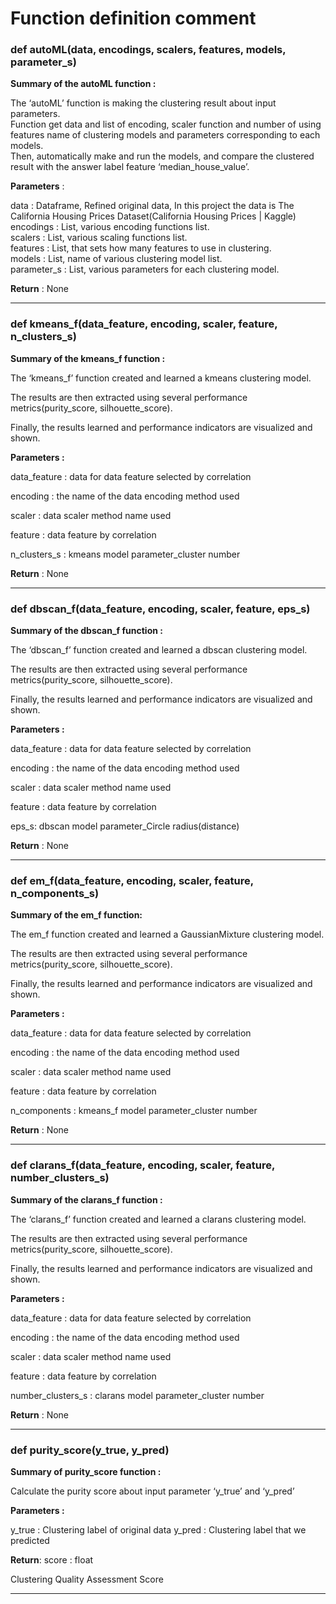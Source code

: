 # Function definition comment

### def autoML(data, encodings, scalers, features, models, parameter_s)

**Summary of the autoML function :**

The ‘autoML’ function is making the clustering result about input parameters.   
Function get data and list of encoding, scaler function and number of using features name of clustering models and parameters corresponding to each models.   
Then, automatically make and run the models, and compare the clustered result with the answer label feature ‘median_house_value’.    

**Parameters** :

data : Dataframe, Refined original data, In this project the data is The California Housing Prices Dataset(California Housing Prices | Kaggle)   
encodings : List, various encoding functions list.   
scalers : List, various scaling functions list.   
features : List, that sets how many features to use in clustering.    
models : List, name of various clustering model list.   
parameter_s : List, various parameters for each clustering model.   

**Return** : None

---

### def kmeans_f(data_feature, encoding, scaler, feature, n_clusters_s)

**Summary of the kmeans_f function :** 

The ‘kmeans_f’ function created and learned a kmeans clustering model.

The results are then extracted using several performance metrics(purity_score, silhouette_score).

Finally, the results learned and performance indicators are visualized and shown.

**Parameters :**

data_feature : data for data feature selected by correlation

encoding : the name of the data encoding method used

scaler : data scaler method name used

feature : data feature by correlation

n_clusters_s : kmeans model parameter_cluster number

**Return** : None

---

### def dbscan_f(data_feature, encoding, scaler, feature, eps_s)

**Summary of the dbscan_f function :**

The ‘dbscan_f’ function created and learned a dbscan clustering model.

The results are then extracted using several performance metrics(purity_score, silhouette_score).

 Finally, the results learned and performance indicators are visualized and shown.

**Parameters :**

data_feature : data for data feature selected by correlation

encoding : the name of the data encoding method used

scaler : data scaler method name used

feature : data feature by correlation

eps_s: dbscan model parameter_Circle radius(distance)

**Return** : None

---

### def em_f(data_feature, encoding, scaler, feature, n_components_s)

**Summary of the em_f function:**

The em_f function created and learned a GaussianMixture clustering model.

The results are then extracted using several performance metrics(purity_score, silhouette_score).

Finally, the results learned and performance indicators are visualized and shown.

**Parameters :**

data_feature : data for data feature selected by correlation

encoding : the name of the data encoding method used

scaler : data scaler method name used

feature : data feature by correlation

n_components : kmeans_f model parameter_cluster number

**Return** : None

---

### def clarans_f(data_feature, encoding, scaler, feature, number_clusters_s)

**Summary of the clarans_f function :**

The ‘clarans_f’ function created and learned a clarans clustering model.

The results are then extracted using several performance metrics(purity_score, silhouette_score).

Finally, the results learned and performance indicators are visualized and shown.

**Parameters :**

data_feature : data for data feature selected by correlation

encoding : the name of the data encoding method used

scaler : data scaler method name used

feature : data feature by correlation

number_clusters_s : clarans model parameter_cluster number

**Return** : None

---

### def purity_score(y_true, y_pred)

**Summary of purity_score function :**

Calculate the purity score about input parameter ‘y_true’ and ‘y_pred’

**Parameters :**

y_true : Clustering label of original data
y_pred : Clustering label that we predicted

**Return**: score : float

Clustering Quality Assessment Score

---
